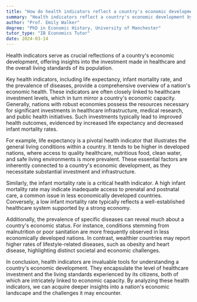 ```yaml
---
title: "How do health indicators reflect a country's economic development?"
summary: "Health indicators reflect a country's economic development by showing the level of investment in healthcare and living standards."
author: "Prof. Emily Walker"
degree: "PhD in Economic History, University of Manchester"
tutor_type: "IB Economics Tutor"
date: 2024-03-14
---
```


Health indicators serve as crucial reflections of a country's economic development, offering insights into the investment made in healthcare and the overall living standards of its population.

Key health indicators, including life expectancy, infant mortality rate, and the prevalence of diseases, provide a comprehensive overview of a nation's economic health. These indicators are often closely linked to healthcare investment levels, which in turn mirror a country's economic capacity. Generally, nations with robust economies possess the resources necessary for significant investments in healthcare infrastructure, medical research, and public health initiatives. Such investments typically lead to improved health outcomes, evidenced by increased life expectancy and decreased infant mortality rates.

For example, life expectancy is a pivotal health indicator that illustrates the general living conditions within a country. It tends to be higher in developed nations, where access to quality healthcare, nutritious food, clean water, and safe living environments is more prevalent. These essential factors are inherently connected to a country's economic development, as they necessitate substantial investment and infrastructure.

Similarly, the infant mortality rate is a critical health indicator. A high infant mortality rate may indicate inadequate access to prenatal and postnatal care, a common issue in less economically developed countries. Conversely, a low infant mortality rate typically reflects a well-established healthcare system supported by a strong economy.

Additionally, the prevalence of specific diseases can reveal much about a country's economic status. For instance, conditions stemming from malnutrition or poor sanitation are more frequently observed in less economically developed nations. In contrast, wealthier countries may report higher rates of lifestyle-related diseases, such as obesity and heart disease, highlighting distinct societal and economic challenges.

In conclusion, health indicators are invaluable tools for understanding a country's economic development. They encapsulate the level of healthcare investment and the living standards experienced by its citizens, both of which are intricately linked to economic capacity. By analyzing these health indicators, we can acquire deeper insights into a nation's economic landscape and the challenges it may encounter.
    